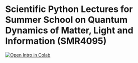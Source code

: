 # Scientific Python Lectures for Summer School on Quantum Dynamics of Matter, Light and Information (SMR4095)

[![Open Intro in Colab](https://colab.research.google.com/assets/colab-badge.svg)](
https://colab.research.google.com/github/claumann/ictp2025/blob/main/Intro-2025-ICTP-Colab.ipynb)
